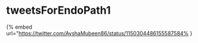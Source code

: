# tweetsForEndoPath1

{% embed url="https://twitter.com/AyshaMubeen86/status/1150304486155587584% }

